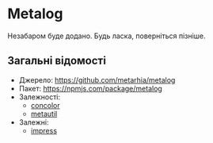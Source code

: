# Metalog

Незабаром буде додано.
Будь ласка, поверніться пізніше.

## Загальні відомості

- Джерело: <https://github.com/metarhia/metalog>
- Пакет: <https://npmjs.com/package/metalog>
- Залежності:
  - [concolor](./concolor.md)
  - [metautil](./metautil.md)
- Залежні:
  - [impress](../impress/)
